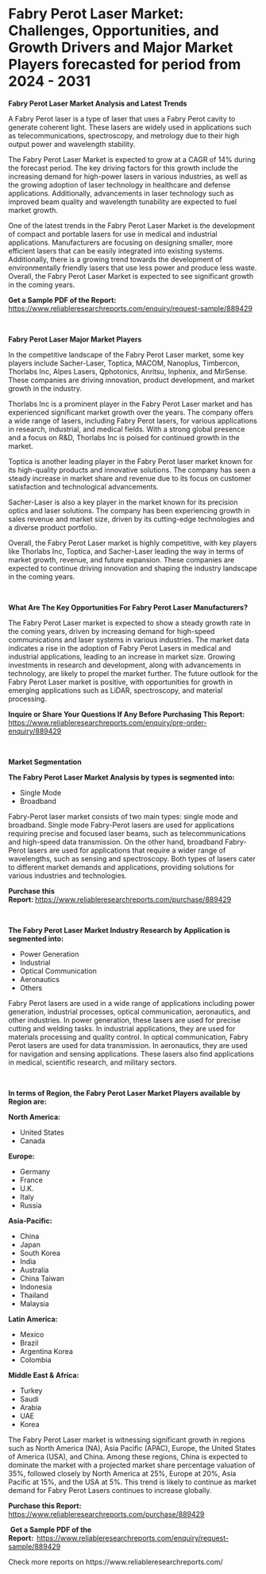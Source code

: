 <p><h1>Fabry Perot Laser Market: Challenges, Opportunities, and Growth Drivers and Major Market Players forecasted for period from 2024 - 2031</h1></p><p><strong>Fabry Perot Laser Market Analysis and Latest Trends</strong></p>
<p><p>A Fabry Perot laser is a type of laser that uses a Fabry Perot cavity to generate coherent light. These lasers are widely used in applications such as telecommunications, spectroscopy, and metrology due to their high output power and wavelength stability.</p><p>The Fabry Perot Laser Market is expected to grow at a CAGR of 14% during the forecast period. The key driving factors for this growth include the increasing demand for high-power lasers in various industries, as well as the growing adoption of laser technology in healthcare and defense applications. Additionally, advancements in laser technology such as improved beam quality and wavelength tunability are expected to fuel market growth.</p><p>One of the latest trends in the Fabry Perot Laser Market is the development of compact and portable lasers for use in medical and industrial applications. Manufacturers are focusing on designing smaller, more efficient lasers that can be easily integrated into existing systems. Additionally, there is a growing trend towards the development of environmentally friendly lasers that use less power and produce less waste. Overall, the Fabry Perot Laser Market is expected to see significant growth in the coming years.</p></p>
<p><strong>Get a Sample PDF of the Report:&nbsp;</strong> <a href="https://www.reliableresearchreports.com/enquiry/request-sample/889429">https://www.reliableresearchreports.com/enquiry/request-sample/889429</a></p>
<p>&nbsp;</p>
<p><strong>Fabry Perot Laser Major Market Players</strong></p>
<p><p>In the competitive landscape of the Fabry Perot Laser market, some key players include Sacher-Laser, Toptica, MACOM, Nanoplus, Timbercon, Thorlabs Inc, Alpes Lasers, Qphotonics, Anritsu, Inphenix, and MirSense. These companies are driving innovation, product development, and market growth in the industry.</p><p>Thorlabs Inc is a prominent player in the Fabry Perot Laser market and has experienced significant market growth over the years. The company offers a wide range of lasers, including Fabry Perot lasers, for various applications in research, industrial, and medical fields. With a strong global presence and a focus on R&D, Thorlabs Inc is poised for continued growth in the market.</p><p>Toptica is another leading player in the Fabry Perot laser market known for its high-quality products and innovative solutions. The company has seen a steady increase in market share and revenue due to its focus on customer satisfaction and technological advancements.</p><p>Sacher-Laser is also a key player in the market known for its precision optics and laser solutions. The company has been experiencing growth in sales revenue and market size, driven by its cutting-edge technologies and a diverse product portfolio.</p><p>Overall, the Fabry Perot Laser market is highly competitive, with key players like Thorlabs Inc, Toptica, and Sacher-Laser leading the way in terms of market growth, revenue, and future expansion. These companies are expected to continue driving innovation and shaping the industry landscape in the coming years.</p></p>
<p>&nbsp;</p>
<p><strong>What Are The Key Opportunities For Fabry Perot Laser Manufacturers?</strong></p>
<p><p>The Fabry Perot Laser market is expected to show a steady growth rate in the coming years, driven by increasing demand for high-speed communications and laser systems in various industries. The market data indicates a rise in the adoption of Fabry Perot Lasers in medical and industrial applications, leading to an increase in market size. Growing investments in research and development, along with advancements in technology, are likely to propel the market further. The future outlook for the Fabry Perot Laser market is positive, with opportunities for growth in emerging applications such as LiDAR, spectroscopy, and material processing.</p></p>
<p><strong>Inquire or Share Your Questions If Any Before Purchasing This Report:</strong> <a href="https://www.reliableresearchreports.com/enquiry/pre-order-enquiry/889429">https://www.reliableresearchreports.com/enquiry/pre-order-enquiry/889429</a></p>
<p>&nbsp;</p>
<p><strong>Market Segmentation</strong></p>
<p><strong>The Fabry Perot Laser Market Analysis by types is segmented into:</strong></p>
<p><ul><li>Single Mode</li><li>Broadband</li></ul></p>
<p><p>Fabry-Perot laser market consists of two main types: single mode and broadband. Single mode Fabry-Perot lasers are used for applications requiring precise and focused laser beams, such as telecommunications and high-speed data transmission. On the other hand, broadband Fabry-Perot lasers are used for applications that require a wider range of wavelengths, such as sensing and spectroscopy. Both types of lasers cater to different market demands and applications, providing solutions for various industries and technologies.</p></p>
<p><strong>Purchase this Report:&nbsp;</strong><a href="https://www.reliableresearchreports.com/purchase/889429">https://www.reliableresearchreports.com/purchase/889429</a></p>
<p>&nbsp;</p>
<p><strong>The Fabry Perot Laser Market Industry Research by Application is segmented into:</strong></p>
<p><ul><li>Power Generation</li><li>Industrial</li><li>Optical Communication</li><li>Aeronautics</li><li>Others</li></ul></p>
<p><p>Fabry Perot lasers are used in a wide range of applications including power generation, industrial processes, optical communication, aeronautics, and other industries. In power generation, these lasers are used for precise cutting and welding tasks. In industrial applications, they are used for materials processing and quality control. In optical communication, Fabry Perot lasers are used for data transmission. In aeronautics, they are used for navigation and sensing applications. These lasers also find applications in medical, scientific research, and military sectors.</p></p>
<p>&nbsp;</p>
<p><strong>In terms of Region, the Fabry Perot Laser Market Players available by Region are:</strong></p>
<p>
    <p> <strong> North America: </strong>
        <ul>
            <li>United States</li>
            <li>Canada</li>
        </ul>
        </p> 
    <p> <strong> Europe: </strong>
        <ul>
            <li>Germany</li>
            <li>France</li>
            <li>U.K.</li>
            <li>Italy</li>
            <li>Russia</li>
        </ul>
        </p> 
    <p> <strong> Asia-Pacific: </strong>
        <ul>
            <li>China</li>
            <li>Japan</li>
            <li>South Korea</li>
            <li>India</li>
            <li>Australia</li>
            <li>China Taiwan</li>
            <li>Indonesia</li>
            <li>Thailand</li>
            <li>Malaysia</li>
        </ul>
        </p> 
    <p> <strong> Latin America: </strong>
        <ul>
            <li>Mexico</li>
            <li>Brazil</li>
            <li>Argentina Korea</li>
            <li>Colombia</li>
        </ul>
        </p> 
    <p> <strong> Middle East & Africa: </strong>
        <ul>
            <li>Turkey</li>
            <li>Saudi</li>
            <li>Arabia</li>
            <li>UAE</li>
            <li>Korea</li>
        </ul>
    </p>
    </p>
<p><p>The Fabry Perot Laser market is witnessing significant growth in regions such as North America (NA), Asia Pacific (APAC), Europe, the United States of America (USA), and China. Among these regions, China is expected to dominate the market with a projected market share percentage valuation of 35%, followed closely by North America at 25%, Europe at 20%, Asia Pacific at 15%, and the USA at 5%. This trend is likely to continue as market demand for Fabry Perot Lasers continues to increase globally.</p></p>
<p><strong>Purchase this Report: </strong><a href="https://www.reliableresearchreports.com/purchase/889429">https://www.reliableresearchreports.com/purchase/889429</a></p>
<p>&nbsp;<strong>Get a Sample PDF of the Report:&nbsp;&nbsp;</strong><a href="https://www.reliableresearchreports.com/enquiry/request-sample/889429">https://www.reliableresearchreports.com/enquiry/request-sample/889429</a></p>
<p><strong></strong></p>
<p>Check more reports on https://www.reliableresearchreports.com/</p>